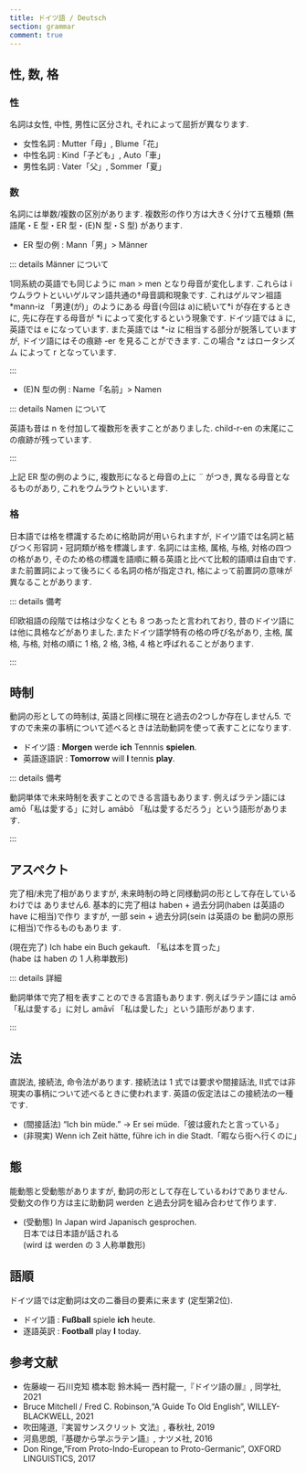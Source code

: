 ```yaml
---
title: ドイツ語 / Deutsch
section: grammar
comment: true
---
```


## 性, 数, 格

### 性

名詞は女性, 中性, 男性に区分され, それによって屈折が異なります.

- 女性名詞 : Mutter「母」, Blume「花」
- 中性名詞 : Kind「子ども」, Auto「車」
- 男性名詞 : Vater「父」, Sommer「夏」

### 数

名詞には単数/複数の区別があります.
複数形の作り方は大きく分けて五種類 (無語尾・E 型・ER 型・(E)N 型・S 型) があります.

- ER 型の例 : Mann「男」> Männer

::: details Männer について

1同系統の英語でも同じように man > men となり母音が変化します.
これらは i ウムラウトといいゲルマン語共通の†母音調和現象です.
これはゲルマン祖語 \*mann-iz 「男達(が)」のようにある
母音(今回は a)に続いて\*i が存在するときに,
先に存在する母音が \*i によって変化するという現象です.
ドイツ語では ä に, 英語では e になっています.
また英語では \*-iz に相当する部分が脱落していますが,
ドイツ語にはその痕跡 -er を見ることができます.
この場合 \*z はロータシズム によって r となっています.

:::

- (E)N 型の例 : Name「名前」> Namen

::: details Namen について

英語も昔は n を付加して複数形を表すことがありました. child-r-en の末尾にこの痕跡が残っています.

:::

上記 ER 型の例のように,
複数形になると母音の上に ¨ がつき,
異なる母音となるものがあり,
これをウムラウトといいます.

### 格

日本語では格を標識するために格助詞が用いられますが,
ドイツ語では名詞と結びつく形容詞・冠詞類が格を標識します.
名詞には主格, 属格, 与格, 対格の四つの格があり,
そのため格の標識を語順に頼る英語と比べて比較的語順は自由です.
また前置詞によって後ろにくる名詞の格が指定され,
格によって前置詞の意味が異なることがあります.

::: details 備考

印欧祖語の段階では格は少なくとも 8 つあったと言われており,
昔のドイツ語には他に具格などがありました.またドイツ語学特有の格の呼び名があり,
主格, 属格, 与格, 対格の順に 1 格, 2 格, 3格, 4 格と呼ばれることがあります.

:::

## 時制

動詞の形としての時制は, 英語と同様に現在と過去の2つしか存在しません5.
ですので未来の事柄について述べるときは法助動詞を使って表すことになります.

- ドイツ語 : **Morgen** werde **ich** Tennnis **spielen**.
- 英語逐語訳 : **Tomorrow** will **I** tennis **play**.

::: details 備考

動詞単体で未来時制を表すことのできる言語もあります.
例えばラテン語には amō「私は愛する」に対し
amābō 「私は愛するだろう」という語形があります.

:::

## アスペクト

完了相/未完了相がありますが, 未来時制の時と同様動詞の形として存在しているわけでは
ありません6. 基本的に完了相は haben + 過去分詞(haben は英語の have に相当)で作り
ますが, 一部 sein + 過去分詞(sein は英語の be 動詞の原形に相当)で作るものもありま
す.

(現在完了) Ich habe ein Buch gekauft. 「私は本を買った」  
(habe は haben の 1 人称単数形)

::: details 詳細

動詞単体で完了相を表すことのできる言語もあります.
例えばラテン語には amō「私は愛する」に対し amāvī 「私は愛した」という語形があります.

:::

## 法

直説法, 接続法, 命令法があります.
接続法は 1 式では要求や間接話法,
II式では非現実の事柄について述べるときに使われます.
英語の仮定法はこの接続法の一種です.

- (間接話法) “Ich bin müde.” → Er sei müde.「彼は疲れたと言っている」
- (非現実) Wenn ich Zeit hätte, führe ich in die Stadt.「暇なら街へ行くのに」

## 態

能動態と受動態がありますが, 動詞の形として存在しているわけでありません.
受動文の作り方は主に助動詞 werden と過去分詞を組み合わせて作ります.

- (受動態) In Japan wird Japanisch gesprochen.  
日本では日本語が話される  
(wird は werden の 3 人称単数形)

## 語順

ドイツ語では定動詞は文の二番目の要素に来ます (定型第2位).

- ドイツ語 : **Fußball** spiele **ich** heute.
- 逐語英訳 : **Football** play **I** today.

## 参考文献

- 佐藤峻一 石川克知 橋本聡 鈴木純一 西村龍一,『ドイツ語の扉』, 同学社, 2021
- Bruce Mitchell / Fred C. Robinson,“A Guide To Old English”, WILLEY-BLACKWELL, 2021
- 吹田隆道,『実習サンスクリット 文法』, 春秋社, 2019
- 河島思朗,『基礎から学ぶラテン語』, ナツメ社, 2016
- Don Ringe,”From Proto-Indo-European to Proto-Germanic”, OXFORD LINGUISTICS, 2017
